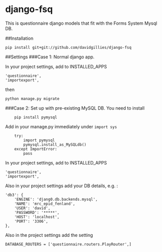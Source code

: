 # django-fsq
This is questionnaire django models that fit with the Forms System Mysql DB.  

##Installation

    pip install git+git://github.com/davidgillies/django-fsq
    
##Settings
###Case 1:  Normal django app.  

In your project settings, add to INSTALLED_APPS

    'questionnaire',
    'importexport',

then

    python manage.py migrate
    
###Case 2:  Set up with pre-existing MySQL DB.
You need to install 

        pip install pymysql
        
Add in your manage.py immediately under `import sys`


        try:
            import pymysql
            pymysql.install_as_MySQLdb()
        except ImportError:
            pass 
        



In your project settings, add to INSTALLED_APPS

    'questionnaire',
    'importexport',
    
Also in your project settings add your DB details, e.g. :

    'db3': {
        'ENGINE': 'djang0.db.backends.mysql',
        'NAME': 'mrc_epid_fenland',
        'USER': 'david',
        'PASSWORD': '*****',
        'HOST': 'localhost',
        'PORT': '3306',
    },
    
Also in the project settings add the setting

    DATABASE_ROUTERS = ['questionnaire.routers.PlayRouter',]
    

